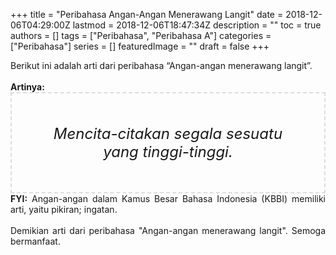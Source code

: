 +++
title = "Peribahasa Angan-Angan Menerawang Langit"
date = 2018-12-06T04:29:00Z
lastmod = 2018-12-06T18:47:34Z
description = ""
toc = true
authors = []
tags = ["Peribahasa", "Peribahasa A"]
categories = ["Peribahasa"]
series = []
featuredImage = ""
draft = false
+++

<div dir="ltr" style="text-align: left;" trbidi="on"><div style="text-align: justify;">Berikut ini adalah arti dari peribahasa “Angan-angan menerawang langit”.</div><br /><div style="text-align: justify;"><b>Artinya:</b></div><div style="border: 2px dashed #ddd; font-size: 24px; height: auto; margin: 0 auto; padding: 50px; text-align: center; width: auto;"><i>Mencita-citakan segala sesuatu yang tinggi-tinggi.</i></div><div style="text-align: justify;"><b>FYI:</b> Angan-angan dalam Kamus Besar Bahasa Indonesia (KBBI) memiliki arti, yaitu pikiran; ingatan.<br /><br /></div><div style="text-align: justify;">Demikian arti dari peribahasa "Angan-angan menerawang langit". Semoga bermanfaat. </div></div>
